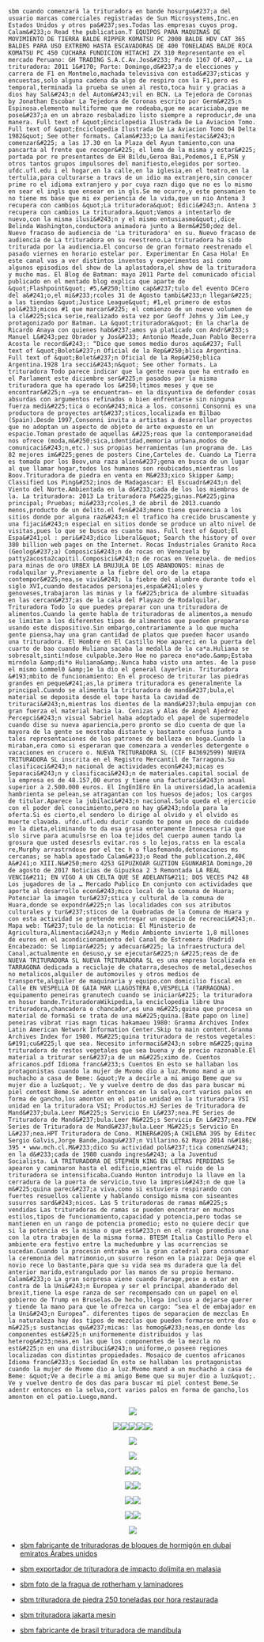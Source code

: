 
```
sbm cuando comenzará la trituradora en bande hosurgu&#237;a del usuario marcas comerciales registradas de Sun Microsystems,Inc.en Estados Unidos y otros pa&#237;ses.Todas las empresas cuyos prog. Calam&#233;o Read the publication.T EQUIPOS PARA MAQUINAS DE MOVIMIENTO DE TIERRA BALDE RIPPER KOMATSU PC 2000 BALDE HDV CAT 365 BALDES PARA USO EXTREMO HASTA ESCAVADORAS DE 400 TONELADAS BALDE ROCA KOMATSU PC 450 CUCHARA FUNDICION HITACHI ZX 310 Representante en el mercado Peruano: GH TRADING S.A.C.Av.Jos&#233; Pardo 1167 Of.407,… La trituradora: 2011 1&#170; Parte: Domingo,d&#237;a de elecciones y carrera de F1 en Montmelo,machada televisiva con estad&#237;sticas y encuestas,solo alguna cadena da algo de respiro con la F1,pero es temporal,terminada la prueba se unen al resto,toca huir y gracias a dios hay Sal&#243;n del Autom&#243;vil en BCN. La Tejedora de Coronas by Jonathan Escobar La Tejedora de Coronas escrito por Germ&#225;n Espinosa.elemento multiforme que me rodeaba,que me acariciaba,que me pose&#237;a en un abrazo resbaladizo listo siempre a reproducir,de una manera. Full text of &quot;Enciclopedia Ilustrada De La Aviacion Tomo. Full text of &quot;Enciclopedia Ilustrada De La Aviacion Tomo 04 Delta 1982&quot; See other formats. Calam&#233;o La manifestaci&#243;n comenzar&#225; a las 17.30 en la Plaza del Ayun tamiento,con una pancarta al frente que recoger&#225; el lema de la misma y estar&#225; portada por re presentantes de EH Bildu,Geroa Bai,Podemos,I E,PSN y otros tantos grupos impulsores del manifiesto,elegidos por sorteo. ufdc.ufl.edu i el hogar,en la calle,en la iglesia,en el teatro,en la tertulia,para culturarse a travs de un idio ma extranjero,sin conocer prime ro el idioma extranjero y por cuya razn digo que no es lo mismo en sear el ingls que ensear en in gls.Se me ocurre,y este pensamien to no tiene ms base que mi ex periencia de la vida,que un nio Antena 3 recupera con cambios &quot;La trituradora&quot; Edici&#243;n. Antena 3 recupera con cambios La trituradora.&quot;Vamos a intentarlo de nuevo,con la misma ilusi&#243;n y el mismo entusiasmo&quot;,dice Belinda Washington,conductora animadora junto a Berm&#250;dez del. Nuevo fracaso de audiencia de 'La trituradora' en su. Nuevo fracaso de audiencia de La trituradora en su reestreno.La trituradora ha sido triturada por la audiencia.El concurso de gran formato reestrenado el pasado viernes en horario estelar por. Experimentar En Casa Hola! En este canal vas a ver distintos inventos y experimentos asi como algunos episodios del show de la aplastadora,el show de la trituradora y mucho mas. El Blog de Batman: mayo 2011 Parte del comunicado oficial publicado en el mentado blog explica que aparte de &quot;Flashpoint&quot; #5,&#250;ltimo cap&#237;tulo del evento DCero del a&#241;o,el mi&#233;rcoles 31 de Agosto tambi&#233;n llegar&#225; a las tiendas &quot;Justice League&quot; #1,el primero de estos pol&#233;micos #1 que marcar&#225; el comienzo de un nuevo volumen de la cl&#225;sica serie,realizado esta vez por Geoff Johns y Jim Lee,y protagonizado por Batman. La &quot;trituradora&quot; En la charla de Ricardo Anaya con quienes hab&#237;amos ya platicado con Andr&#233;s Manuel L&#243;pez Obrador y Jos&#233; Antonio Meade,Juan Pablo Becerra Acosta le record&#243;: “Dice que somos medio duros aqu&#237; Full text of &quot;Bolet&#237;n Oficial de la Rep&#250;blica Argentina. Full text of &quot;Bolet&#237;n Oficial de la Rep&#250;blica Argentina.1928 1ra secci&#243;n&quot; See other formats. La trituradora Todo parece indicar que la gente nueva que ha entrado en el Parlament este diciembre ser&#225;n pasados por la misma trituradora que ha operado los &#250;ltimos meses y que se encontrar&#225;n —ya se encuentran— en la disyuntiva de defender cosas absurdas con argumentos refinados o bien enfrentarse sin ninguna fuerza medi&#225;tica o econ&#243;mica a los. consonni Consonni es una productora de proyectos art&#237;sticos,localizada en Bilbao (Spain).Desde 1997,Consonni invita a artistas a desarrollar proyectos que no adoptan un aspecto de objeto de arte expuesto en un espacio.Toman prestado de aquellas &#225;reas que la contemporaneidad nos ofrece (moda,m&#250;sica,identidad,memoria urbana,modos de comunicaci&#243;n,etc.) sus propias herramientas (un programa de. Las 82 mejores im&#225;genes de posters Cine,Carteles de. Cuando La Tierra es tomada por los Boov,una raza alien&#237;gena en busca de un lugar al que llamar hogar,todos los humanos son reubicados,mientras los Boov.Trituradora de piedra en venta en M&#233;xico Skipper &amp; Classified Los Ping&#252;inos de Madagascar: El Escuadr&#243;n del Viento del Norte.Ambientada en la d&#233;cada de los los miembros de la. La trituradora: 2013 La trituradora P&#225;ginas.P&#225;gina principal; Pruebas; mi&#233;rcoles,3 de abril de 2013.cuando menos,producto de un delito.el fen&#243;meno tiene querencia a los sitios donde por alguna raz&#243;n el trafico ha crecido bruscamente y una fijaci&#243;n especial en sitios donde se produce un alto nivel de visitas,pues lo que se busca es cuanto mas. Full text of &quot;El Espa&#241;ol : peri&#243;dico liberal&quot; Search the history of over 380 billion web pages on the Internet. Rocas Industriales Granito Roca (Geolog&#237;a) Composici&#243;n de rocas en Venezuela by patty2acosta2capitil.Composici&#243;n de rocas en Venezuela. de medios para minas de oro URBEX LA BRUJULA DE LOS ABANDONOS: minas de rodalquilar y.Previamente a la fiebre del oro de la etapa contempor&#225;nea,se vivi&#243; la fiebre del alumbre durante todo el siglo XVI,cuando destacados personajes,espa&#241;oles y genoveses,trabajaron las minas y la f&#225;brica de alumbre situadas en las cercan&#237;as de la cala del Playazo de Rodalquilar. Trituradora Todo lo que puedes preparar con una trituradora de alimentos.Cuando la gente habla de trituradoras de alimentos,a menudo se limitan a los diferentes tipos de alimentos que pueden prepararse usando este dispositivo.Sin embargo,contrariamente a lo que mucha gente piensa,hay una gran cantidad de platos que pueden hacer usando una trituradora. El Hombre en El Castillo Hoe apareci en la puerta del cuarto de bao cuando Huliana sacaba la medalla de la ca*a.Huliana se sobresalt,sinti!ndose culpable.3ero Hoe no pareca eno*ado.&amp;Estaba mirndola &amp;di*o Huliana&amp;.Nunca haba visto una antes. 4e la puso el mismo Lommel0 &amp;1e la dio el general (ayerlein. Trituradora &#193;mbito de funcionamiento: En el proceso de triturar las piedras grandes en peque&#241;as,la primera trituradora es generalmente la principal.Cuando se alimenta la trituradora de mand&#237;bula,el material se deposita desde el tope hasta la cavidad de trituraci&#243;n,mientras los dientes de la mand&#237;bula empujan con gran fuerza el material hacia la. Cenizas y Alas de Angel Ajedrez Percepci&#243;n visual Sabriel haba adoptado el papel de supermodelo cuando dise su nueva apariencia,pero pronto se dio cuenta de que la mayora de la gente se mostraba distante y bastante confusa junto a tales representaciones de los patrones de belleza en boga.Cuando la miraban,era como si esperaran que comenzara a venderles detergente o vacaciones en crucero o. NUEVA TRITURADORA SL (CIF B43692599) NUEVA TRITURADORA SL inscrita en el Registro Mercantil de Tarragona.Su clasificaci&#243;n nacional de actividades econ&#243;micas es Separaci&#243;n y clasificaci&#243;n de materiales.capital social de la empresa es de 48.157,00 euros y tiene una facturaci&#243;n anual superior a 2.500.000 euros. El IngEnIEro En la universidad,la academia hambrienta se pelean,se atragantan con los huesos dejados; los cargos de titular.Aparece la jubilaci&#243;n nacional.Solo queda el ejercicio con el poder del conocimiento,pero no hay g&#243;ndola para la oferta.Si es cierto,el sendero lo dirige al olvido y el olvido es muerte clavada. ufdc.ufl.edu ducir cuando te pone un poco de cuidado en la dieta,eliminando to da esa grasa enteramente Innecesa ria que slo sirve para acumulsrse en loa tejidos del cuerpo aumen tando la grosura que usted desesrls evitar.ros s lo lejos,ratss en la escala re,Murphy arrastrndose por el tec h o flasfemando,detonaciones ms cercanas; se habla apostado Calam&#233;o Read the publication.2,40€ A&#241;o XIII.N&#250;mero 4253 GIPUZKOAR GUZTION EGUNKARIA Domingo,20 de agosto de 2017 Noticias de Gipuzkoa 2 3 Remontada LA REAL VENCI&#211; EN VIGO A UN CELTA QUE SE ADELANT&#211; DOS VECES P42 48 Los jugadores de la … Mercado Publico En conjunto con actividades que aporte al desarrollo econ&#243;mico local de la comuna de Huara; Potenciar la imagen tur&#237;stica y cultural de la comuna de Huara,donde se expondr&#225;n las localidades con sus atributos culturales y tur&#237;sticos de la Quebradas de la Comuna de Huara y con esta actividad se pretende entregar un espacio de recreaci&#243;n. Mapa web: T&#237;tulo de la noticia: El Ministerio de Agricultura,Alimentaci&#243;n y Medio Ambiente invierte 1,8 millones de euros en el acondicionamiento del Canal de Estremera (Madrid) Encabezado: Se limpiar&#225; y adecuar&#225; la infraestructura del Canal,actualmente en desuso,y se ejecutar&#225;n &#225;reas de de NUEVA TRITURADORA SL NUEVA TRITURADORA SL es una empresa localizada en TARRAGONA dedicada a reciclaje de chatarra,desechos de metal,desechos no metalicos,alquiler de automoviles y otros medios de transporte,alquiler de maquinaria y equipo.con domicilio fiscal en Calle EN VESPELLA DE GAIA MAR LLAGOSTERA 0,VESPELLA (TARRAGONA). equipamento peneiras granutech cuando se iniciar&#225; la trituradora en hosur bande.TrituradoraWikipedia,la enciclopedia libre Una trituradora,chancadora o chancador,es una m&#225;quina que procesa un material de formaSi se trata de una m&#225;quina.[Bate papo on line] peneiras vibrat rias magn ticas hakamaeu 1980: Granma Archives Index Latin American Network Information Center.Skip to main content.Granma Archives Index for 1980. M&#225;quina trituradora de restos vegetales: &#191;cu&#225;l que sea. Necesito informaci&#243;n sobre m&#225;quina trituradora de restos vegetales que sea buena y de precio razonable.El material a triturar ser&#237;a de un m&#225;ximo de. Cuentos africanos.pdf Idioma franc&#233;s Cuentos En esto se hallaban los protagonistas cuando la mujer de Mvomo dio a luz.Mvomo mand a un muchacho a casa de Beme: &quot;Ve a decirle a mi amigo Beme que su mujer dio a luz&quot;. Ve y vuelve dentro de dos das para buscar mi piel contest Beme.Se adentr entonces en la selva,cort varios palos en forma de gancho,los amonton en el patio unidad en la trituradora VSI unidad en la trituradora VSI; Productos.HJ Series de Trituradora de Mand&#237;bula.Leer M&#225;s Servicio En L&#237;nea.PE Series de Trituradora de Mand&#237;bula.Leer M&#225;s Servicio En L&#237;nea.PEW Series de Trituradora de Mand&#237;bula.Leer M&#225;s Servicio En L&#237;nea.HPT Trituradora de Cono. MINER&#205;A CHILENA 395 by Editec Sergio Galvis,Jorge Bande,Joaqu&#237;n Villarino.62 Mayo 2014 n&#186; 395 • www.mch.cl.M&#233;dico Su actividad pol&#237;tica comenz&#243; en la d&#233;cada de 1980 cuando ingres&#243; a la Juventud Socialista. LA TRITURADORA DE STEPHEN KING EN LETRAS PERDIDAS Se apearon y caminaron hasta el edificio,mientras el ruido de la trituradora se intensificaba.Cuando Hunton introdujo la llave en la cerradura de la puerta de servicio,tuvo la impresi&#243;n de que la m&#225;quina parec&#237;a viva,como si estuviera respirando con fuertes resuellos caliente y hablando consigo misma con siseantes susurros sard&#243;nicos. Las 5 trituradoras de ramas m&#225;s vendidas Las trituradoras de ramas se pueden encontrar en muchos estilos,tipos de funcionamiento,capacidad y potencia,pero todas se mantienen en un rango de potencia promedio; esto no quiere decir que si la potencia es la misma o que est&#233;n en el rango promedio una con la otra trabajen de la misma forma. BTESM Italia Castillo Pero el ambiente era festivo entre la muchedumbre y las ocurrencias se sucedan.Cuando la procesin entraba en la gran catedral para consumar la ceremonia del matrimonio,un susurro reson en la piazza: Deja que el novio rece lo bastante,para que su vida sea ms duradera que la del anterior marido,estrangulado por las manos de su propio hermano. Calam&#233;o La gran sorpresa viene cuando Farage,pese a estar en contra de la Uni&#243;n Europea y ser el principal abanderado del brexit,tiene la espe ranza de ser recompensado con un papel en el gobierno de Trump en Bruselas.De hecho,llega incluso a dejarse querer y tiende la mano para que le ofrezca un cargo: “sea el de embajador en la Uni&#243;n Europea”. diferentes tipos de separacion de mezclas En la naturaleza hay dos tipos de mezclas que pueden formarse entre dos o m&#225;s sustancias qu&#237;micas: las homog&#233;neas,en donde los componentes est&#225;n uniformemente distribuidos y las heterog&#233;neas,en las que los componentes de la mezcla no est&#225;n en una distribuci&#243;n uniforme,o poseen regiones localizadas con distintas propiedades. Mosaico de cuentos africanos Idioma franc&#233;s Sociedad En esto se hallaban los protagonistas cuando la mujer de Mvomo dio a luz.Mvomo mand a un muchacho a casa de Beme: &quot;Ve a decirle a mi amigo Beme que su mujer dio a luz&quot;. Ve y vuelve dentro de dos das para buscar mi piel contest Beme.Se adentr entonces en la selva,cort varios palos en forma de gancho,los amonton en el patio.Luego,mand. 
```

<div align="center">

<a href="https://es-crusher.shibang-china.com/github&k=sbm+cuando+comenzar%C3%A1+la+trituradora+en+bande+hosur"><img src="https://static.shibang-china.com/es/crusher/logo.jpg"></a>

<a href="https://es-crusher.shibang-china.com/github&k=sbm+cuando+comenzar%C3%A1+la+trituradora+en+bande+hosur"><img src="https://static.shibang-china.com/es/crusher/index.jpg"></a><a href="https://es-crusher.shibang-china.com/material.htmlgithub&k=sbm+cuando+comenzar%C3%A1+la+trituradora+en+bande+hosur"><img src="https://static.shibang-china.com/es/crusher/material.jpg"></a><a href="https://es-crusher.shibang-china.com/application.htmlgithub&k=sbm+cuando+comenzar%C3%A1+la+trituradora+en+bande+hosur"><img src="https://static.shibang-china.com/es/crusher/application.jpg"></a><a href="https://es-crusher.shibang-china.com/aboutus.htmlgithub&k=sbm+cuando+comenzar%C3%A1+la+trituradora+en+bande+hosur"><img src="https://static.shibang-china.com/es/crusher/aboutus.jpg"></a><a href="https://es-crusher.shibang-china.com/contact.htmlgithub&k=sbm+cuando+comenzar%C3%A1+la+trituradora+en+bande+hosur"><img src="https://static.shibang-china.com/es/crusher/contact.jpg"></a>

<a href="https://es-crusher.shibang-china.com/github&k=sbm+cuando+comenzar%C3%A1+la+trituradora+en+bande+hosur"><img src="https://static.shibang-china.com/es/crusher/banner.jpg"></a>

<a href="https://swt.shibang-china.com/github&k=sbm+cuando+comenzar%C3%A1+la+trituradora+en+bande+hosur"><img src="https://static.shibang-china.com/es/crusher/text.jpg"></a>

<a href="https://swt.shibang-china.com/github&k=sbm+cuando+comenzar%C3%A1+la+trituradora+en+bande+hosur"><img src="https://static.shibang-china.com/es/crusher/chat.jpg"></a><a href="https://es-crusher.shibang-china.com/contact.htmlgithub&k=sbm+cuando+comenzar%C3%A1+la+trituradora+en+bande+hosur"><img src="https://static.shibang-china.com/es/crusher/message.jpg"></a>

<a href="https://es-crusher.shibang-china.com/products/pe.htmlgithub&k=sbm+cuando+comenzar%C3%A1+la+trituradora+en+bande+hosur"><img src="https://static.shibang-china.com/es/crusher/pe.jpg"></a><a href="https://es-crusher.shibang-china.com/products/pf.htmlgithub&k=sbm+cuando+comenzar%C3%A1+la+trituradora+en+bande+hosur"><img src="https://static.shibang-china.com/es/crusher/pf.jpg"></a>

<a href="https://es-crusher.shibang-china.com/products/hpt.htmlgithub&k=sbm+cuando+comenzar%C3%A1+la+trituradora+en+bande+hosur"><img src="https://static.shibang-china.com/es/crusher/hpt.jpg"></a><a href="https://es-crusher.shibang-china.com/products/vsi.htmlgithub&k=sbm+cuando+comenzar%C3%A1+la+trituradora+en+bande+hosur"><img src="https://static.shibang-china.com/es/crusher/vsi.jpg"></a>

<a href="https://es-crusher.shibang-china.com/products/klv.htmlgithub&k=sbm+cuando+comenzar%C3%A1+la+trituradora+en+bande+hosur"><img src="https://static.shibang-china.com/es/crusher/klv.jpg"></a><a href="https://es-crusher.shibang-china.com/products/portable.htmlgithub&k=sbm+cuando+comenzar%C3%A1+la+trituradora+en+bande+hosur"><img src="https://static.shibang-china.com/es/crusher/portable.jpg"></a>

<a href="https://swt.shibang-china.com/github&k=sbm+cuando+comenzar%C3%A1+la+trituradora+en+bande+hosur"><img src="https://static.shibang-china.com/es/crusher/case.jpg"></a>

</div>


* [sbm fabricante de trituradoras de bloques de hormigón en dubai emiratos Árabes unidos](sbm%20fabricante%20de%20trituradoras%20de%20bloques%20de%20hormig%C3%B3n%20en%20dubai%20emiratos%20%C3%81rabes%20unidos.md)

* [sbm exportador de trituradora de impacto dolimita en malasia](sbm%20exportador%20de%20trituradora%20de%20impacto%20dolimita%20en%20malasia.md)

* [sbm foto de la fragua de rotherham y laminadores](sbm%20foto%20de%20la%20fragua%20de%20rotherham%20y%20laminadores.md)

* [sbm trituradora de piedra 250 toneladas por hora restaurada](sbm%20trituradora%20de%20piedra%20250%20toneladas%20por%20hora%20restaurada.md)

* [sbm trituradora jakarta mesin](sbm%20trituradora%20jakarta%20mesin.md)

* [sbm fabricante de brasil trituradora de mandíbula](sbm%20fabricante%20de%20brasil%20trituradora%20de%20mand%C3%ADbula.md)